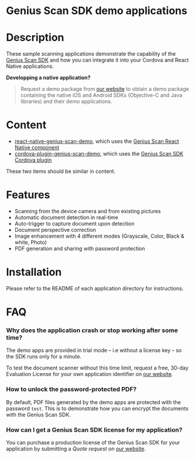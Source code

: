 Genius Scan SDK demo applications
=================================

# Description

These sample scanning applications demonstrate the capability of the [Genius Scan SDK](https://www.thegrizzlylabs.com/document-scanner-sdk/) and how you can integrate it into your Cordova and React Native applications.

**Developping a native application?**

>Request a demo package from [our website](https://www.thegrizzlylabs.com/document-scanner-sdk/) to obtain a demo package containing the native iOS and Android SDKs (Objective-C and Java libraries) and their demo applications.

# Content

- [react-native-genius-scan-demo](./react-native-genius-scan-demo/README.md), which uses the [Genius Scan React Native component](https://www.npmjs.com/package/@thegrizzlylabs/react-native-genius-scan)
- [cordova-plugin-genius-scan-demo](./cordova-plugin-genius-scan-demo/README.md), which uses the [Genius Scan SDK Cordova plugin](https://www.npmjs.com/package/@thegrizzlylabs/cordova-plugin-genius-scan)

These two items should be similar in content.

# Features

- Scanning from the device camera and from existing pictures
- Automatic document detection in real-time
- Auto-trigger to capture document upon detection
- Document perspective correction
- Image enhancement with 4 different modes (Grayscale, Color, Black & white, Photo)
- PDF generation and sharing with password protection

# Installation

Please refer to the README of each application directory for instructions.

# FAQ

### Why does the application crash or stop working after some time?

The demo apps are provided in trial mode – i.e without a license key – so the SDK runs only for a minute.

To test the document scanner without this time limit, request a free, 30-day Evaluation License for your own application identifier on [our website](https://www.thegrizzlylabs.com/document-scanner-sdk).

### How to unlock the password-protected PDF?

By default, PDF files generated by the demo apps are protected with the password `test`. This is to demonstrate how you can encrypt the documents with the Genius Scan SDK.

### How can I get a Genius Scan SDK license for my application?

You can purchase a production license of the Genius Scan SDK for your application by submitting a _Quote request_ on [our website](https://www.thegrizzlylabs.com/document-scanner-sdk).
